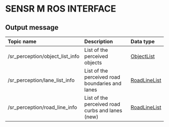 # SENSR M ROS INTERFACE

## Output message

| Topic name                      | Description                                       | Data type    |
| :------------------------------ | :------------------------------------------------ | :----------- |
| /sr_perception/object_list_info | List of the perceived objects                     | [ObjectList](msg/ObjectList.msg) |
| /sr_perception/lane_list_info   | List of the perceived road boundaries and lanes   | [RoadLineList](msg/RoadLineList.msg) |
| /sr_perception/road_line_info   | List of the perceived road curbs and lanes (new)  | [RoadLineList](msg/RoadPolylineList.msg) |
